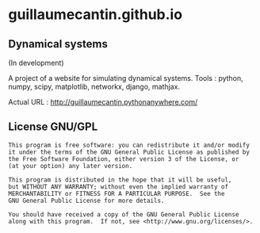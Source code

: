 # guillaumecantin.github.io

Dynamical systems
-----------------

(In development)

A project of a website for simulating dynamical systems.
Tools : python, numpy, scipy, matplotlib, networkx, django, mathjax.

Actual URL : http://guillaumecantin.pythonanywhere.com/

License GNU/GPL
---------------


    This program is free software: you can redistribute it and/or modify
    it under the terms of the GNU General Public License as published by
    the Free Software Foundation, either version 3 of the License, or
    (at your option) any later version.

    This program is distributed in the hope that it will be useful,
    but WITHOUT ANY WARRANTY; without even the implied warranty of
    MERCHANTABILITY or FITNESS FOR A PARTICULAR PURPOSE.  See the
    GNU General Public License for more details.

    You should have received a copy of the GNU General Public License
    along with this program.  If not, see <http://www.gnu.org/licenses/>.
